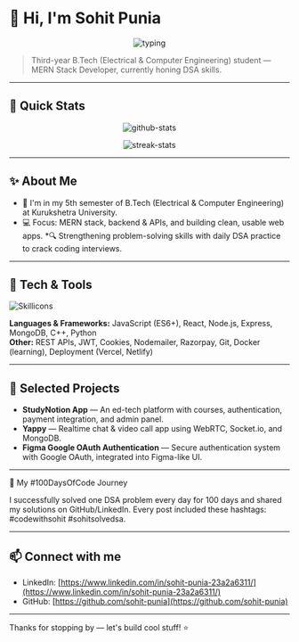 # 👋 Hi, I'm Sohit Punia

<p align="center">
  <img src="https://readme-typing-svg.herokuapp.com?font=Fira+Code&size=24&center=true&vCenter=true&width=650&height=40&lines=3rd-year+B.Tech+Student+%E2%80%A2+MERN+%26+Web+Dev+%E2%80%A2+DSA+Enthusiast" alt="typing"/>
</p>

> Third-year B.Tech (Electrical & Computer Engineering) student — MERN Stack Developer, currently honing DSA skills.

---

## 🚀 Quick Stats

<!-- GitHub Stats -->
<p align="center">
  <img src="https://github-readme-stats.vercel.app/api?username=sohit-punia&show_icons=true&theme=radical" alt="github-stats" />
</p>

<!-- Streak -->
<p align="center">
  <img src="https://github-readme-streak-stats.herokuapp.com/?user=sohit-punia&theme=radical" alt="streak-stats" />
</p>

---

## ✨ About Me

* 🌱 I'm in my 5th semester of B.Tech (Electrical & Computer Engineering) at Kurukshetra University.
* 💻 Focus: MERN stack, backend & APIs, and building clean, usable web apps.
*🔍 Strengthening problem-solving skills with daily DSA practice to crack coding interviews.

---

## 🧰 Tech & Tools

![Skillicons](https://skillicons.dev/icons?i=html,css,tailwind,js,react,nodejs,express,mongodb,cpp,python,git,github,vercel,netlify)

**Languages & Frameworks:** JavaScript (ES6+), React, Node.js, Express, MongoDB, C++, Python  
**Other:** REST APIs, JWT, Cookies, Nodemailer, Razorpay, Git, Docker (learning), Deployment (Vercel, Netlify)

---

## 💼 Selected Projects

* **StudyNotion App** — An ed-tech platform with courses, authentication, payment integration, and admin panel.  
* **Yappy** — Realtime chat & video call app using WebRTC, Socket.io, and MongoDB.  
* **Figma Google OAuth Authentication** — Secure authentication system with Google OAuth, integrated into Figma-like UI.

---

🧩 My #100DaysOfCode Journey

I successfully solved one DSA problem every day for 100 days and shared my solutions on GitHub/LinkedIn.
Every post included these hashtags: #codewithsohit #sohitsolvedsa.

---

## 📫 Connect with me

* LinkedIn: [https://www.linkedin.com/in/sohit-punia-23a2a6311/](https://www.linkedin.com/in/sohit-punia-23a2a6311/)  
* GitHub: [https://github.com/sohit-punia](https://github.com/sohit-punia)  

---
Thanks for stopping by — let's build cool stuff! ⭐
